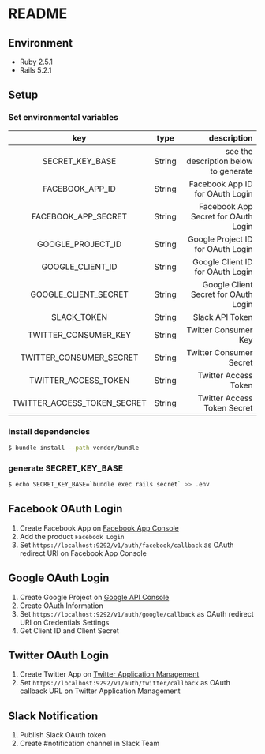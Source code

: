 # README
## Environment
- Ruby 2.5.1
- Rails 5.2.1

## Setup
### Set environmental variables
| key | type | description |
|:--:|:--:|--:|
| SECRET_KEY_BASE | String | see the description below to generate |
| FACEBOOK_APP_ID | String | Facebook App ID for OAuth Login |
| FACEBOOK_APP_SECRET | String | Facebook App Secret for OAuth Login |
| GOOGLE_PROJECT_ID | String | Google Project ID for OAuth Login |
| GOOGLE_CLIENT_ID | String | Google Client ID for OAuth Login |
| GOOGLE_CLIENT_SECRET | String | Google Client Secret for OAuth Login |
| SLACK_TOKEN | String | Slack API Token |
| TWITTER_CONSUMER_KEY | String | Twitter Consumer Key |
| TWITTER_CONSUMER_SECRET | String | Twitter Consumer Secret |
| TWITTER_ACCESS_TOKEN | String | Twitter Access Token |
| TWITTER_ACCESS_TOKEN_SECRET | String | Twitter Access Token Secret |


### install dependencies
```bash
$ bundle install --path vendor/bundle
```

### generate SECRET_KEY_BASE
```bash
$ echo SECRET_KEY_BASE=`bundle exec rails secret` >> .env
```

## Facebook OAuth Login
1. Create Facebook App on [Facebook App Console](https://developers.facebook.com/apps/)
2. Add the product `Facebook Login`
3. Set `https://localhost:9292/v1/auth/facebook/callback` as OAuth redirect URI on Facebook App Console

## Google OAuth Login
1. Create Google Project on [Google API Console](https://console.developers.google.com/)
2. Create OAuth Information
3. Set `https://localhost:9292/v1/auth/google/callback` as OAuth redirect URI on Credentials Settings
4. Get Client ID and Client Secret

## Twitter OAuth Login
1. Create Twitter App on [Twitter Application Management](https://apps.twitter.com)
2. Set `https://localhost:9292/v1/auth/twitter/callback` as OAuth callback URL on Twitter Application Management

## Slack Notification
1. Publish Slack OAuth token
2. Create #notification channel in Slack Team
